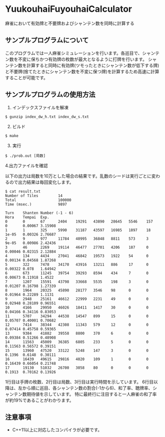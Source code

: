 # YuukouhaiFuyouhaiCalculator
麻雀において有効牌と不要牌およびシャンテン数を同時に計算する

## サンプルプログラムについて
このプログラムでは一人麻雀シミュレーションを行います。各巡目で、シャンテン数を不変に保ちかつ有効牌の枚数が最大となるように打牌を行います。
シャンテン数を計算すると同時に有効牌(ツモったときにシャンテン数が低下する牌)と不要牌(捨てたときにシャンテン数を不変に保つ牌)を計算するため高速に計算することが可能です。

## サンプルプログラムの使用方法
1. インデックスファイルを解凍
```
$ gunzip index_dw_h.txt index_dw_s.txt
```

2. ビルド
```
$ make
```

3. 実行
```
$ ./prob.out [局数]
```

4.出力ファイルを確認

以下の出力は局数を10万とした場合の結果です。乱数のシードは実行ごとに変わるので出力結果は毎回変化します。
```
$ cat result.txt
Number of Tiles         14
Total                   100000
Time (msec.)            9897

Turn    Shanten Number (-1 - 6)                                         Hora    Tempai  Exp.
0       0       67      2404    19291   43890   28645   5546    157     0       0.00067 3.15908
1       1       325     5990    31187   43597   16985   1897    18      1e-05   0.00326 2.76687
2       9       977     11784   40995   36848   8811    573     3       9e-05   0.00986 2.42436
3       46      2269    19114   46477   27701   4206    187     0       0.00046 0.02315 2.12884
4       134     4434    27041   46842   19573   1922    54      0       0.00134 0.04568 1.87268
5       322     7478    34170   43916   13211   886     17      0       0.00322 0.078   1.64942
6       673     11245   39754   39293   8594    434     7       0       0.00673 0.11918 1.4522
7       1207    15591   43798   33668   5535    198     3       0       0.01207 0.16798 1.27339
8       1964    20325   45890   28177   3546    98      0       0       0.01964 0.22289 1.1131
9       2948    25161   46612   22999   2231    49      0       0       0.02948 0.28109 0.96551
10      4166    29950   46026   18411   1417    30      0       0       0.04166 0.34116 0.83053
11      5707    34294   44538   14547   899     15      0       0       0.05707 0.40001 0.70682
12      7414    38344   42308   11343   579     12      0       0       0.07414 0.45758 0.59365
13      9384    41882   39558   8800    370     6       0       0       0.09384 0.51266 0.48908
14      11563   45009   36385   6805    233     5       0       0       0.11563 0.56572 0.39151
15      13960   47520   33122   5248    147     3       0       0       0.1396  0.6148  0.30111
16      16439   49615   29816   4020    109     1       0       0       0.16439 0.66054 0.21748
17      19130   51032   26700   3058    80      0       0       0       0.1913  0.70162 0.13926
```

1行目は手牌の枚数、2行目は局数、3行目は実行時間を示しています。
6行目以降は、左から順に巡目、各シャンテン数の割合(-1から6)、和了率、聴牌率、シャンテン数期待値を示しています。
特に最終行に注目すると一人麻雀の和了率が約19%であることがわかります。

## 注意事項
- C++11以上に対応したコンパイラが必要です。
